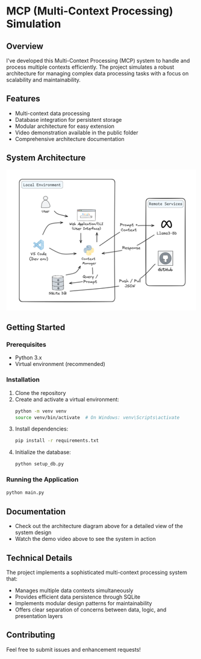 # MCP (Multi-Context Processing) Simulation

## Overview
I've developed this Multi-Context Processing (MCP) system to handle and process multiple contexts efficiently. The project simulates a robust architecture for managing complex data processing tasks with a focus on scalability and maintainability.

## Features
- Multi-context data processing
- Database integration for persistent storage
- Modular architecture for easy extension
- Video demonstration available in the public folder
- Comprehensive architecture documentation



## System Architecture
![System Architecture](public/arch.png)

## Getting Started

### Prerequisites
- Python 3.x
- Virtual environment (recommended)

### Installation
1. Clone the repository
2. Create and activate a virtual environment:
   ```bash
   python -m venv venv
   source venv/bin/activate  # On Windows: venv\Scripts\activate
   ```
3. Install dependencies:
   ```bash
   pip install -r requirements.txt
   ```
4. Initialize the database:
   ```bash
   python setup_db.py
   ```

### Running the Application
```bash
python main.py
```

## Documentation
- Check out the architecture diagram above for a detailed view of the system design
- Watch the demo video above to see the system in action

## Technical Details
The project implements a sophisticated multi-context processing system that:
- Manages multiple data contexts simultaneously
- Provides efficient data persistence through SQLite
- Implements modular design patterns for maintainability
- Offers clear separation of concerns between data, logic, and presentation layers

## Contributing
Feel free to submit issues and enhancement requests!

